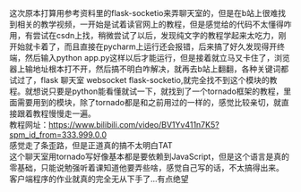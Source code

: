 这次原本打算用参考资料里的flask-socketio来弄聊天室的，但是在b站上很难找到相关的教学视频，一开始是试着读官网上的教程，但是感觉给的代码不太懂得咋用，有尝试在csdn上找，稍微尝试了以后，发现纯文字的教程学起来太吃力，刚开始就卡着了，而且直接在pycharm上运行还会报错，后来搞了好久发现得开终端，然后输入python app.py这样以后才能运行，但是接着就立马又卡住了，浏览器上输地址根本打不开，然后搞不明白咋解决，就再去b站上翻翻，各种关键词都试过了，flask 聊天室 websocket flask-socketio,就完全找不到这个模块的教程。就想说只要是python能看懂就试一下，就找到了一个tornado框架的教程，里面需要用到的模块，除了tornado都是和之前用过的一样的，感觉比较亲切，就直接跟着教程慢慢走一遍。  
教程网址：https://www.bilibili.com/video/BV1Yv411n7K5?spm_id_from=333.999.0.0  
感觉走了条歪路，但是正道真的搞不太明白TAT  
这个聊天室用tornado写好像基本都是要依赖到JavaScript，但是这个语言是真的零基础，只能说勉强听着课知道他要弄些啥，感觉自己写的话，不太搞得出来。  
客户端程序的作业就真的完全无从下手了...有点绝望